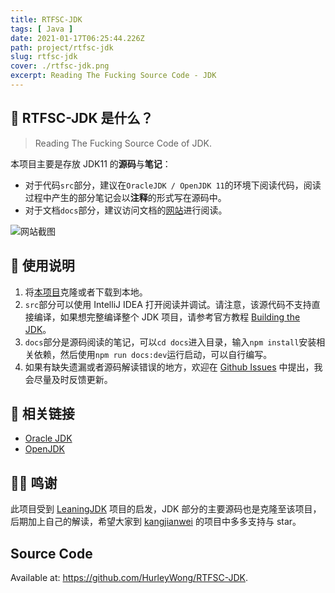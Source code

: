 ```yaml
---
title: RTFSC-JDK
tags: [ Java ]
date: 2021-01-17T06:25:44.226Z
path: project/rtfsc-jdk
slug: rtfsc-jdk
cover: ./rtfsc-jdk.png
excerpt: Reading The Fucking Source Code - JDK
---
```


## 🥳 RTFSC-JDK 是什么？

> Reading The Fucking Source Code of JDK.

本项目主要是存放 JDK11 的**源码**与**笔记**：

* 对于代码`src`部分，建议在`OracleJDK / OpenJDK 11`的环境下阅读代码，阅读过程中产生的部分笔记会以**注释**的形式写在源码中。
* 对于文档`docs`部分，建议访问文档的[网站](https://rtfsc.withh.life/)进行阅读。

![网站截图](https://i.loli.net/2021/01/17/L2b6moOfSvx7cnz.png)

## 📝 使用说明

1. 将[本项目](https://github.com/HurleyWong/RTFSC-JDK)克隆或者下载到本地。
2. `src`部分可以使用 IntelliJ IDEA 打开阅读并调试。请注意，该源代码不支持直接编译，如果想完整编译整个 JDK 项目，请参考官方教程 [Building the JDK](https://hg.openjdk.java.net/jdk/jdk11/raw-file/tip/doc/building.html)。
3. `docs`部分是源码阅读的笔记，可以`cd docs`进入目录，输入`npm install`安装相关依赖，然后使用`npm run docs:dev`运行启动，可以自行编写。
4. 如果有缺失遗漏或者源码解读错误的地方，欢迎在 [Github Issues](https://github.com/HurleyWong/RTFSC-JDK/issues) 中提出，我会尽量及时反馈更新。

## 🔗 相关链接

* [Oracle JDK](https://www.oracle.com/java/technologies/oracle-java-archive-downloads.html)
* [OpenJDK](http://jdk.java.net/archive/)

## 🙇‍♂️ 鸣谢

此项目受到 [LeaningJDK](https://github.com/kangjianwei/LearningJDK) 项目的启发，JDK 部分的主要源码也是克隆至该项目，后期加上自己的解读，希望大家到 [kangjianwei](https://github.com/kangjianwei) 的项目中多多支持与 star。

## Source Code

Available at: https://github.com/HurleyWong/RTFSC-JDK.